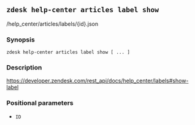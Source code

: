 ## `zdesk help-center articles label show`

/help_center/articles/labels/{id}.json

### Synopsis

    zdesk help-center articles label show [ ... ]

### Description

https://developer.zendesk.com/rest_api/docs/help_center/labels#show-label

### Positional parameters

* `ID`

